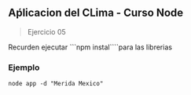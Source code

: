 ## Aṕlicacion del CLima - Curso Node 

> Ejercicio 05

Recurden ejecutar ```npm instal````para las librerias

### Ejemplo
```
node app -d "Merida Mexico"
```

